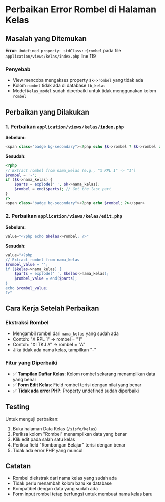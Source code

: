 # Perbaikan Error Rombel di Halaman Kelas

## Masalah yang Ditemukan
**Error**: `Undefined property: stdClass::$rombel` pada file `application/views/kelas/index.php` line 119

### Penyebab
- View mencoba mengakses property `$k->rombel` yang tidak ada
- Kolom `rombel` tidak ada di database `tb_kelas`
- Model `Kelas_model` sudah diperbaiki untuk tidak menggunakan kolom `rombel`

## Perbaikan yang Dilakukan

### 1. Perbaikan `application/views/kelas/index.php`
**Sebelum:**
```php
<span class="badge bg-secondary"><?php echo $k->rombel ? $k->rombel : '-'; ?></span>
```

**Sesudah:**
```php
<?php 
// Extract rombel from nama_kelas (e.g., "X RPL 1" -> "1")
$rombel = '-';
if ($k->nama_kelas) {
    $parts = explode(' ', $k->nama_kelas);
    $rombel = end($parts); // Get the last part
}
?>
<span class="badge bg-secondary"><?php echo $rombel; ?></span>
```

### 2. Perbaikan `application/views/kelas/edit.php`
**Sebelum:**
```php
value="<?php echo $kelas->rombel; ?>"
```

**Sesudah:**
```php
value="<?php 
// Extract rombel from nama_kelas
$rombel_value = '';
if ($kelas->nama_kelas) {
    $parts = explode(' ', $kelas->nama_kelas);
    $rombel_value = end($parts);
}
echo $rombel_value;
?>"
```

## Cara Kerja Setelah Perbaikan

### Ekstraksi Rombel
- Mengambil rombel dari `nama_kelas` yang sudah ada
- Contoh: "X RPL 1" → rombel = "1"
- Contoh: "XI TKJ A" → rombel = "A"
- Jika tidak ada nama kelas, tampilkan "-"

### Fitur yang Diperbaiki
- ✅ **Tampilan Daftar Kelas**: Kolom rombel sekarang menampilkan data yang benar
- ✅ **Form Edit Kelas**: Field rombel terisi dengan nilai yang benar
- ✅ **Tidak ada error PHP**: Property undefined sudah diperbaiki

## Testing
Untuk menguji perbaikan:
1. Buka halaman Data Kelas (`/sisfo/kelas`)
2. Periksa kolom "Rombel" menampilkan data yang benar
3. Klik edit pada salah satu kelas
4. Periksa field "Rombongan Belajar" terisi dengan benar
5. Tidak ada error PHP yang muncul

## Catatan
- Rombel diekstrak dari nama kelas yang sudah ada
- Tidak perlu menambah kolom baru ke database
- Kompatibel dengan data yang sudah ada
- Form input rombel tetap berfungsi untuk membuat nama kelas baru
